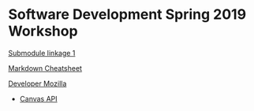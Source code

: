 # Software Development Spring 2019 Workshop


[Submodule linkage 1](http://www.stuycs.org/courses/mks65/resources)

[Markdown Cheatsheet](https://github.com/adam-p/markdown-here/wiki/Markdown-Cheatsheet)

[Developer Mozilla](https://developer.mozilla.org/en-US/)

* [Canvas API](https://developer.mozilla.org/en-US/docs/Web/API/Canvas_API)

